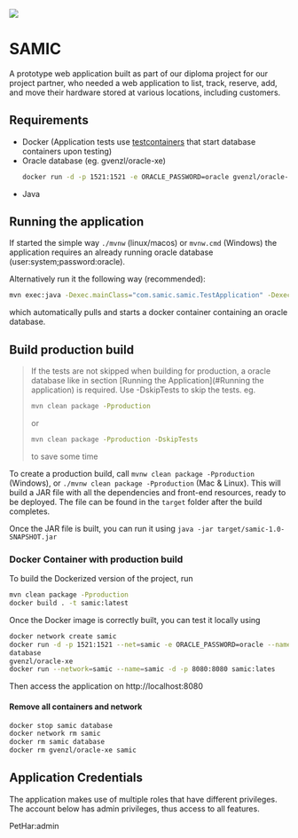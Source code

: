 ![](src/main/resources/META-INF/resources/images/logo_samic.svg)
# SAMIC

A prototype web application built as part of our diploma project for our project partner,
who needed a web application to list, track, reserve, add, and move their hardware stored at various
locations, including customers.


## Requirements

- Docker (Application tests use [testcontainers](https://testcontainers.com/) that start database containers upon 
  testing)
- Oracle database (eg. gvenzl/oracle-xe)
  ```bash 
  docker run -d -p 1521:1521 -e ORACLE_PASSWORD=oracle gvenzl/oracle-xe
  ```
- Java

## Running the application

If started the simple way `./mvnw` (linux/macos) or `mvnw.cmd` (Windows) the application requires
an already running oracle database (user:system;password:oracle).

Alternatively run it the following way (recommended):

```bash
mvn exec:java -Dexec.mainClass="com.samic.samic.TestApplication" -Dexec.classpathScope="test"
```
which automatically pulls and starts a docker container containing an oracle database.



## Build production build

>If the tests are not skipped when building for production, a oracle database like in section 
> [Running the Application](#Running the application) is required.
> Use -DskipTests to skip the tests. eg.
>```bash
> mvn clean package -Pproduction
>```
>or
>```bash
> mvn clean package -Pproduction -DskipTests
>```
>to save some time

To create a production build, call `mvnw clean package -Pproduction` (Windows),
or `./mvnw clean package -Pproduction` (Mac & Linux).
This will build a JAR file with all the dependencies and front-end resources,
ready to be deployed. The file can be found in the `target` folder after the build completes.

Once the JAR file is built, you can run it using
`java -jar target/samic-1.0-SNAPSHOT.jar`

### Docker Container with production build

To build the Dockerized version of the project, run

```bash
mvn clean package -Pproduction
docker build . -t samic:latest
```

Once the Docker image is correctly built, you can test it locally using

```bash
docker network create samic
docker run -d -p 1521:1521 --net=samic -e ORACLE_PASSWORD=oracle --name database --hostname 
database 
gvenzl/oracle-xe
docker run --network=samic --name=samic -d -p 8080:8080 samic:lates
```

Then access the application on http://localhost:8080

#### Remove all containers and network

```bash
docker stop samic database
docker network rm samic
docker rm samic database
docker rm gvenzl/oracle-xe samic
```


## Application Credentials

The application makes use of multiple roles that have different privileges. 
The account below has admin privileges, thus access to all features.

PetHar:admin
